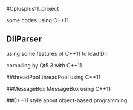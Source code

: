 #Cplusplus11_project

some codes using C++11

## DllParser

using some features of C++11 to load Dll

compiling by Qt5.3 with C++11

##threadPool
threadPool using C++11 

##MessageBox
MessageBox using C++11


##C++11 style about object-based programming
